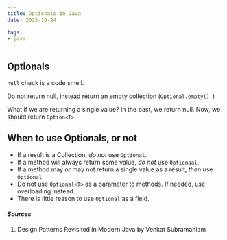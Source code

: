 ```yaml
---
title: Optionals in Java
date: 2022-10-24

tags:
- java
---
```


## Optionals

`null` check is a code smell.

Do not return null, instead return an empty collection (`Optional.empty() `)

What if we are returning a single value? In the past, we return null. Now, we should return `Option<T>`.

## When to use Optionals, or not

- If a result is a Collection, *do not* use `Optional`.
- If a method will always return some value, *do not* use `Optionaal`.
- If a method may or may not return a single value as a result, *then* use `Optional`.
- Do not use `Optional<T>` as a parameter to methods. If needed, use overloading instead.
- There is little reason to use `Optional` as a field.

#### *Sources*

1. Design Patterns Revisited in Modern Java by Venkat Subramaniam
